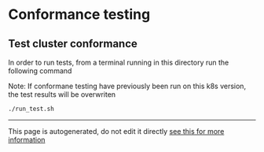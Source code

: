 # Conformance testing

## Test cluster conformance
In order to run tests, from a terminal running in this directory run the following command

Note: If conformane testing have previously been run on this k8s version, the test results will be overwriten
```bash
./run_test.sh
```








---
This page is autogenerated, do not edit it directly [see this for more information](https://andersballegaard.github.io/homelab-k8s/info/docs)